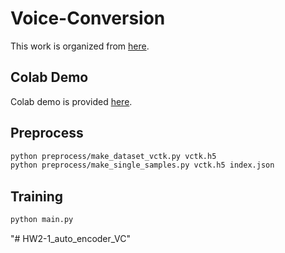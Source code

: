 # Voice-Conversion
This work is organized from [here](https://github.com/jjery2243542/voice_conversion).

## Colab Demo
Colab demo is provided [here](https://drive.google.com/open?id=1lXijwiNkn5dvzYIDuqPZbyzJyUatQQtY).

## Preprocess
```bash
python preprocess/make_dataset_vctk.py vctk.h5
python preprocess/make_single_samples.py vctk.h5 index.json
```

## Training
```bash
python main.py
```

"# HW2-1_auto_encoder_VC" 
